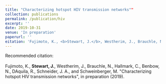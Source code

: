 ```yaml
---
title: "Characterizing hotspot HIV transmission networks""
collection: publications
permalink: /publication/hiv
excerpt: ''
date: 2019-10-31
venue: 'In preparation'
paperurl: ''
eitation: 'Fujimoto, K., <b>Stewart, J.</b>, Westherim, J., Brauchle, N., Hallmark, C., Benbow, N., DAquila, R., Schneider, J. A., and Schweinberger, M. &quot;Characterizing hotspot HIV transmission networks&quot;, in preparation (2019).'
---
```



Recommended citation:<br><br>Fujimoto, K., <b>Stewart, J.</b>, Westherim, J., Brauchle, N., Hallmark, C., Benbow, N., DAquila, R., Schneider, J. A., and Schweinberger, M. &quot;Characterizing hotspot HIV transmission networks&quot;, in preparation (2019).
